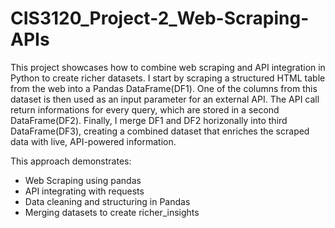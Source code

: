 # CIS3120_Project-2_Web-Scraping-APIs
This project showcases how to combine web scraping and API integration in Python to create richer datasets. I start by scraping a structured HTML table from the web into a Pandas DataFrame(DF1). One of the columns from this dataset is then used as an input parameter for an external API. The API call return informations for every query, which are stored in a second DataFrame(DF2). Finally, I merge DF1 and DF2 horizonally into third DataFrame(DF3), creating a combined dataset that enriches the scraped data with live, API-powered information.


This approach demonstrates:
  - Web Scraping using pandas
  - API integrating with requests
  - Data cleaning and structuring in Pandas
  - Merging datasets to create richer_insights
